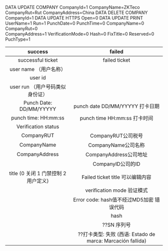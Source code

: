 DATA UPDATE COMPANY CompanyId=1	CompanyName=ZKTeco	CompanyRut=Rut	CompanyAddress=China
DATA DELETE COMPANY CompanyId=1
DATA UPDATE HTTPS Open=0
DATA UPDATE PRINT UserName=1	Run=1	PunchDate=0	PunchTime=0	CompanyName=0	CompanyRut=0	
CompanyAddress=1	VerificationMode=0	Hash=0	FixTitle=0	Reserved=0	PuchType=1

| success  | failed |
| :-: | :-: |
|successful ticket | failed ticket|
|user name （用户名称）||
|user id | |
|user run （用户号码类似身份证）||
|Punch Date: DD/MM/YYYYY |punch date DD/MM/YYYYY 打卡日期|
|punch time: HH:mm:ss |punch time HH:mm:ss  打卡时间|
|Verification status||
|CompanyRUT|CompanyRUT公司税号|
|CompanyName|CompanyName公司名称|
|CompanyAddress|CompanyAddress公司地址|
||CompanyID公司的ID|
|title (0 关闭 1 门禁控制 2 用户定义)|Failed ticket title 可以编辑内容|
||verification mode 验证模式|
||Error code: hash值不经过MD5加密 错误代码|
||hash|
||??SN 序列号|
||??打卡类型: 失败 (西语: Estado de marca: Marcación fallida) |